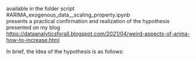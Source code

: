 available in the folder script #ARIMA_exogenous_data__scaling_property.ipynb  
presents a practical confirmation and realization of the hypothesis presented on my blog    
https://dataanalyticsforall.blogspot.com/2021/04/weird-aspects-of-arima-how-to-increase.html   

In brief, the Idea of the hypothesis is as follows:

